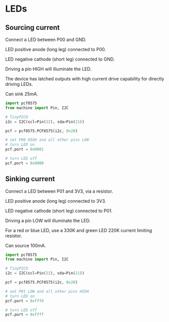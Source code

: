 # LEDs

## Sourcing current

Connect a LED between P00 and GND.

LED positive anode (long leg) connected to P00.

LED negative cathode (short leg) connected to GND.

Driving a pin HIGH will illuminate the LED.

The device has latched outputs with high current drive capability
for directly driving LEDs.

Can sink 25mA.

```python
import pcf8575
from machine import Pin, I2C

# TinyPICO
i2c = I2C(scl=Pin(22), sda=Pin(21))

pcf = pcf8575.PCF8575(i2c, 0x20)

# set P00 HIGH and all other pins LOW
# turn LED on
pcf.port = 0x0001

# turn LED off
pcf.port = 0x0000
```

## Sinking current

Connect a LED between P01 and 3V3, via a resistor.

LED positive anode (long leg) connected to 3V3.

LED negative cathode (short leg) connected to P01.

Driving a pin LOW will illuminate the LED.

For a red or blue LED, use a 330K and green LED 220K current limiting resistor.

Can source 100mA.

```python
import pcf8575
from machine import Pin, I2C

# TinyPICO
i2c = I2C(scl=Pin(22), sda=Pin(21))

pcf = pcf8575.PCF8575(i2c, 0x20)

# set P01 LOW and all other pins HIGH
# turn LED on
pcf.port = 0xfffd

# turn LED off
pcf.port = 0xffff
```
